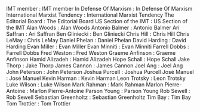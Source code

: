 IMT member : IMT member
In Defense Of Marxism : In Defense Of Marxism
International Marxist Tendency : International Marxist Tendency
The Editorial Board : The Editorial Board
US Section of the IMT : US Section of the IMT
Alan Woods : Alan Woods
Antonio Balmer : Antonio Balmer
Ari Saffran : Ari Saffran
Ben Gliniecki : Ben Gliniecki
Chris Hill : Chris Hill
Chris LeMay : Chris LeMay
Daniel Phelan : Daniel Phelan
David Harding : David Harding
Evan Miller : Evan Miller
Evan Minniti : Evan Minniti
Farrell Dobbs : Farrell Dobbs
Fred Weston : Fred Weston
Graeme Anfinson : Graeme Anfinson
Hamid Alizadeh : Hamid Alizadeh
Hope Schall : Hope Schall
Jake Thorp : Jake Thorp
James Cannon : James Cannon
Joel Ang : Joel Ang
John Peterson : John Peterson
Joshua Purcell : Joshua Purcell
José Manuel : José Manuel
Kevin Harman : Kevin Harman
Leon Trotsky : Leon Trotsky
Luke Wilson : Luke Wilson
Mark Rahman : Mark Rahman
Marlon Pierre-Antoine : Marlon Pierre-Antoine
Parson Young : Parson Young
Rob Sewell : Rob Sewell
Sebastian Greenholtz : Sebastian Greenholtz
Tim Bay : Tim Bay
Tom Trottier : Tom Trottier
